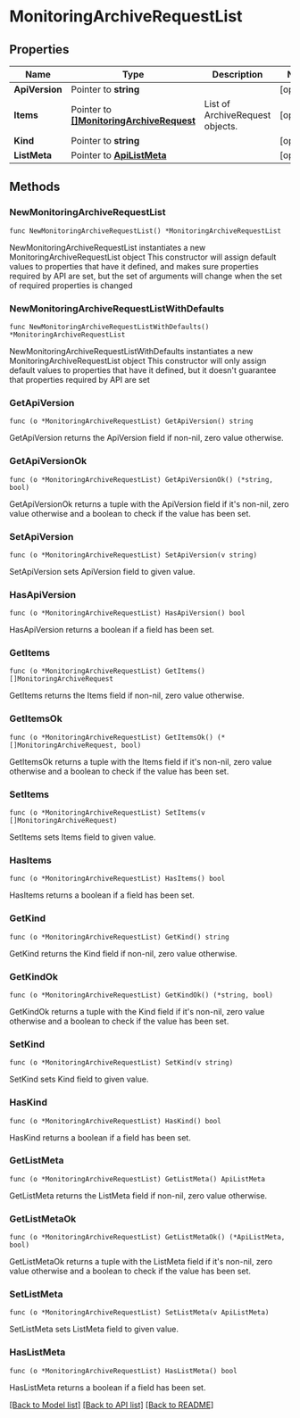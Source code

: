 # MonitoringArchiveRequestList

## Properties

Name | Type | Description | Notes
------------ | ------------- | ------------- | -------------
**ApiVersion** | Pointer to **string** |  | [optional] 
**Items** | Pointer to [**[]MonitoringArchiveRequest**](MonitoringArchiveRequest.md) | List of ArchiveRequest objects. | [optional] 
**Kind** | Pointer to **string** |  | [optional] 
**ListMeta** | Pointer to [**ApiListMeta**](apiListMeta.md) |  | [optional] 

## Methods

### NewMonitoringArchiveRequestList

`func NewMonitoringArchiveRequestList() *MonitoringArchiveRequestList`

NewMonitoringArchiveRequestList instantiates a new MonitoringArchiveRequestList object
This constructor will assign default values to properties that have it defined,
and makes sure properties required by API are set, but the set of arguments
will change when the set of required properties is changed

### NewMonitoringArchiveRequestListWithDefaults

`func NewMonitoringArchiveRequestListWithDefaults() *MonitoringArchiveRequestList`

NewMonitoringArchiveRequestListWithDefaults instantiates a new MonitoringArchiveRequestList object
This constructor will only assign default values to properties that have it defined,
but it doesn't guarantee that properties required by API are set

### GetApiVersion

`func (o *MonitoringArchiveRequestList) GetApiVersion() string`

GetApiVersion returns the ApiVersion field if non-nil, zero value otherwise.

### GetApiVersionOk

`func (o *MonitoringArchiveRequestList) GetApiVersionOk() (*string, bool)`

GetApiVersionOk returns a tuple with the ApiVersion field if it's non-nil, zero value otherwise
and a boolean to check if the value has been set.

### SetApiVersion

`func (o *MonitoringArchiveRequestList) SetApiVersion(v string)`

SetApiVersion sets ApiVersion field to given value.

### HasApiVersion

`func (o *MonitoringArchiveRequestList) HasApiVersion() bool`

HasApiVersion returns a boolean if a field has been set.

### GetItems

`func (o *MonitoringArchiveRequestList) GetItems() []MonitoringArchiveRequest`

GetItems returns the Items field if non-nil, zero value otherwise.

### GetItemsOk

`func (o *MonitoringArchiveRequestList) GetItemsOk() (*[]MonitoringArchiveRequest, bool)`

GetItemsOk returns a tuple with the Items field if it's non-nil, zero value otherwise
and a boolean to check if the value has been set.

### SetItems

`func (o *MonitoringArchiveRequestList) SetItems(v []MonitoringArchiveRequest)`

SetItems sets Items field to given value.

### HasItems

`func (o *MonitoringArchiveRequestList) HasItems() bool`

HasItems returns a boolean if a field has been set.

### GetKind

`func (o *MonitoringArchiveRequestList) GetKind() string`

GetKind returns the Kind field if non-nil, zero value otherwise.

### GetKindOk

`func (o *MonitoringArchiveRequestList) GetKindOk() (*string, bool)`

GetKindOk returns a tuple with the Kind field if it's non-nil, zero value otherwise
and a boolean to check if the value has been set.

### SetKind

`func (o *MonitoringArchiveRequestList) SetKind(v string)`

SetKind sets Kind field to given value.

### HasKind

`func (o *MonitoringArchiveRequestList) HasKind() bool`

HasKind returns a boolean if a field has been set.

### GetListMeta

`func (o *MonitoringArchiveRequestList) GetListMeta() ApiListMeta`

GetListMeta returns the ListMeta field if non-nil, zero value otherwise.

### GetListMetaOk

`func (o *MonitoringArchiveRequestList) GetListMetaOk() (*ApiListMeta, bool)`

GetListMetaOk returns a tuple with the ListMeta field if it's non-nil, zero value otherwise
and a boolean to check if the value has been set.

### SetListMeta

`func (o *MonitoringArchiveRequestList) SetListMeta(v ApiListMeta)`

SetListMeta sets ListMeta field to given value.

### HasListMeta

`func (o *MonitoringArchiveRequestList) HasListMeta() bool`

HasListMeta returns a boolean if a field has been set.


[[Back to Model list]](../README.md#documentation-for-models) [[Back to API list]](../README.md#documentation-for-api-endpoints) [[Back to README]](../README.md)


